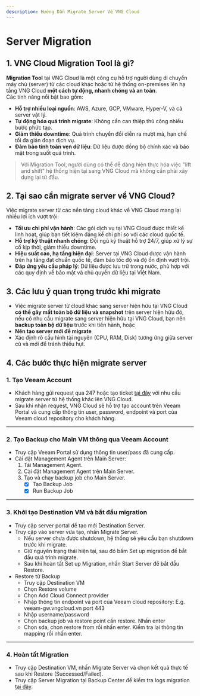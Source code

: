 ```yaml
---
description: Hướng Dẫn Migrate Server Về VNG Cloud
---
```


# Server Migration

## 1. VNG Cloud Migration Tool là gì?

**Migration Tool** tại VNG Cloud là một công cụ hỗ trợ người dùng di chuyển máy chủ (server) từ các cloud khác hoặc từ hệ thống on-premises lên hạ tầng VNG Cloud **một cách tự động, nhanh chóng và an toàn**.\
Các tính năng nổi bật bao gồm:

* **Hỗ trợ nhiều loại nguồn**: AWS, Azure, GCP, VMware, Hyper-V, và cả server vật lý.
* **Tự động hóa quá trình migrate**: Không cần can thiệp thủ công nhiều bước phức tạp.
* **Giảm thiểu downtime**: Quá trình chuyển đổi diễn ra mượt mà, hạn chế tối đa gián đoạn dịch vụ.
* **Đảm bảo tính toàn vẹn dữ liệu**: Dữ liệu được đồng bộ chính xác và bảo mật trong suốt quá trình.

> Với Migration Tool, người dùng có thể dễ dàng hiện thực hóa việc "lift and shift" hệ thống hiện tại sang VNG Cloud mà không cần phải xây dựng lại từ đầu.

## 2. Tại sao cần migrate server về VNG Cloud?

Việc migrate server từ các nền tảng cloud khác về VNG Cloud mang lại nhiều lợi ích vượt trội:

* **Tối ưu chi phí vận hành**: Các gói dịch vụ tại VNG Cloud được thiết kế linh hoạt, giúp bạn tiết kiệm đáng kể chi phí so với các cloud quốc tế.
* **Hỗ trợ kỹ thuật nhanh chóng**: Đội ngũ kỹ thuật hỗ trợ 24/7, giúp xử lý sự cố kịp thời, giảm thiểu downtime.
* **Hiệu suất cao, hạ tầng hiện đại**: Server tại VNG Cloud được vận hành trên hạ tầng đạt chuẩn quốc tế, đảm bảo tốc độ và độ ổn định vượt trội.
* **Đáp ứng yêu cầu pháp lý**: Dữ liệu được lưu trữ trong nước, phù hợp với các quy định về bảo mật và chủ quyền dữ liệu tại Việt Nam.

## 3. Các lưu ý quan trọng trước khi migrate

* Việc migrate server từ cloud khác sang server hiện hữu tại VNG Cloud **có thể gây mất toàn bộ dữ liệu và snapshot** trên server hiện hữu đó, nếu có nhu cầu migrate sang server hiện hữu tại VNG Cloud, bạn nên **backup toàn bộ dữ liệu** trước khi tiến hành, hoặc
* **Nên tạo server mới để migrate**
* Xác định rõ cấu hình tài nguyên (CPU, RAM, Disk) tương ứng giữa server cũ và mới để tránh thiếu hụt.

## 4. Các bước thực hiện migrate server

### 1. Tạo Veeam Account

* Khách hàng gửi request qua 247 hoặc tạo ticket [tại đây](https://helpdesk.vngcloud.vn/portal/en/newticket?departmentId=854860000000006907\&layoutId=854860000000074011) với nhu cầu migrate server từ hệ thống khác lên VNG Cloud.
* Sau khi nhận request, VNG Cloud sẽ hỗ trợ tạo account trên Veeam Portal và cung cấp thông tin user, password, endpoint và port của Veeam cloud repository cho khách hàng.

***

### 2. Tạo Backup cho Main VM thông qua Veeam Account

* Truy cập Veeam Portal sử dụng thông tin user/pass đã cung cấp.
* Cài đặt Management Agent trên Main Server:
  1. Tải Management Agent.&#x20;
  2. Cài đặt Management Agent trên Main Server.
  3. Tạo và chạy backup job cho Main Server.
     * [x] Tạo Backup Job
     * [x] Run Backup Job

***

### 3. Khởi tạo Destination VM và bắt đầu migration

* Truy cập server portal để tạo mới Destination Server.
* Truy cập vào server vừa tạo, nhấn Migrate Server.
  * Nếu server chưa được shutdown, hệ thống sẽ yêu cầu bạn shutdown trước khi migrate.
  * Giữ nguyên trạng thái hiện tại, sau đó bấm Set up migration để bắt đầu quá trình migrate.
  * Sau khi hoàn tất Set up Migration, nhấn Start Server để bắt đầu Restore.
* Restore từ Backup
  * Truy cập Destination VM
  * Chọn Restore volume
  * Chọn Add Cloud Connect provider
  * Nhập thông tin endpoint và port của Veeam cloud repository: E.g. veeam-gw.vngcloud.vn port 443
  * Nhập username/password
  * Chọn backup job và restore point cần restore. Nhấn enter
  * Chọn sda, chọn restore from rồi nhấn enter. Kiểm tra lại thông tin mapping rồi nhấn enter.

***

### 4. Hoàn tất Migration

* Truy cập Destination VM, nhấn Migrate Server và chọn kết quả thực tế sau khi Restore (Successed/Failed).
* Truy cập Server Migration tại Backup Center để kiểm tra logs migration[ tại đây](https://backupcenter.console.vngcloud.vn/server-migration).
